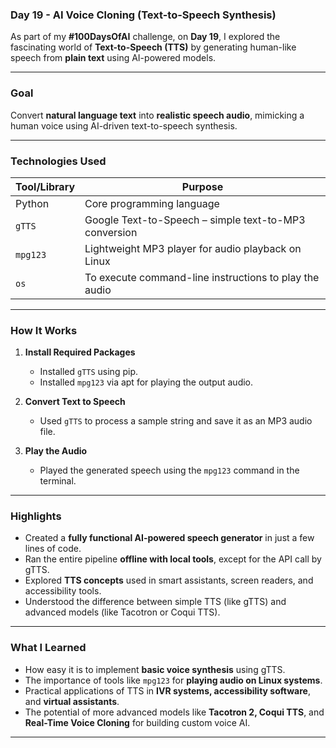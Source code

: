 
### **Day 19 - AI Voice Cloning (Text-to-Speech Synthesis)**

As part of my **#100DaysOfAI** challenge, on **Day 19**, I explored the fascinating world of **Text-to-Speech (TTS)** by generating human-like speech from **plain text** using AI-powered models.

---

### **Goal**

Convert **natural language text** into **realistic speech audio**, mimicking a human voice using AI-driven text-to-speech synthesis.

---

### **Technologies Used**

| Tool/Library | Purpose                                                   |
|--------------|------------------------------------------------------------|
| Python       | Core programming language                                  |
| `gTTS`       | Google Text-to-Speech – simple text-to-MP3 conversion      |
| `mpg123`     | Lightweight MP3 player for audio playback on Linux         |
| `os`         | To execute command-line instructions to play the audio     |

---

### **How It Works**

1. **Install Required Packages**
   - Installed `gTTS` using pip.
   - Installed `mpg123` via apt for playing the output audio.

2. **Convert Text to Speech**
   - Used `gTTS` to process a sample string and save it as an MP3 audio file.

3. **Play the Audio**
   - Played the generated speech using the `mpg123` command in the terminal.

---

### **Highlights**

- Created a **fully functional AI-powered speech generator** in just a few lines of code.
- Ran the entire pipeline **offline with local tools**, except for the API call by gTTS.
- Explored **TTS concepts** used in smart assistants, screen readers, and accessibility tools.
- Understood the difference between simple TTS (like gTTS) and advanced models (like Tacotron or Coqui TTS).

---

### **What I Learned**

- How easy it is to implement **basic voice synthesis** using gTTS.
- The importance of tools like `mpg123` for **playing audio on Linux systems**.
- Practical applications of TTS in **IVR systems, accessibility software**, and **virtual assistants**.
- The potential of more advanced models like **Tacotron 2, Coqui TTS**, and **Real-Time Voice Cloning** for building custom voice AI.

---

